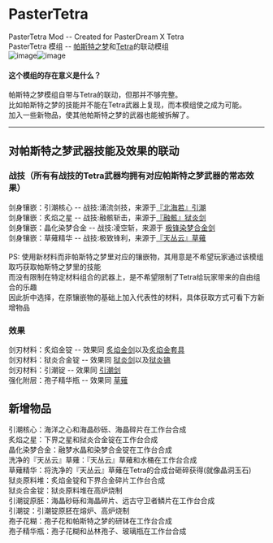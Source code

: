 # PasterTetra
PasterTetra Mod -- Created for PasterDream X Tetra<br>
PasterTetra 模组 -- [帕斯特之梦](https://www.mcmod.cn/class/8530.html)和[Tetra](https://www.mcmod.cn/class/2018.html)的联动模组<br>
![image](https://github.com/VV-VittorioVeneto/PasterTetra/blob/main/img/1.png)![image](PasterTetra/img/2.png)

#### 这个模组的存在意义是什么？
帕斯特之梦模组自带与Tetra的联动，但那并不够完整。<br>
比如帕斯特之梦的技能并不能在Tetra武器上复现，而本模组使之成为可能。<br>
加入一些新物品，使其他帕斯特之梦的武器也能被拆解了。

------------------

## 对帕斯特之梦武器技能及效果的联动
### 战技（所有有战技的Tetra武器均拥有对应帕斯特之梦武器的常态效果）
剑身镶嵌：引潮核心 -- 战技:涌流剑技，来源于[『北海若』引潮](https://www.mcmod.cn/item/689917.html)<br>
剑身镶嵌：炙焰之星 -- 战技:融骸斩击，来源于[『融骸』狱炎剑](https://www.mcmod.cn/item/689901.html)<br>
剑身镶嵌：晶化染梦合金 -- 战技:凌空斩，来源于 [极锋染梦合金剑](https://www.mcmod.cn/item/664496.html)<br>
剑身镶嵌：草薙精华 -- 战技:极致锋利，来源于[『天丛云』草薙](https://www.mcmod.cn/item/689915.html)<br><br>
PS: 使用新材料而非帕斯特之梦里对应的镶嵌物，其用意是不希望玩家通过该模组取巧获取帕斯特之梦里的技能<br>
    而没有限制在特定材料组合的武器上，是不希望限制了Tetra给玩家带来的自由组合的乐趣<br>
    因此折中选择，在原镶嵌物的基础上加入代表性的材料，具体获取方式可看下方新增物品
    
### 效果
剑刃材料：炙焰金锭 -- 效果同 [炙焰金剑](https://www.mcmod.cn/item/689899.html)以及[炙焰金套具](https://www.mcmod.cn/item/689959.html)<br>
剑刃材料：狱炎合金锭 -- 效果同 [狱炎剑](https://www.mcmod.cn/item/689900.html)以及[狱炎镐](https://www.mcmod.cn/item/689903.html)<br>
剑刃材料：引潮锭 -- 效果同 [引潮剑](https://www.mcmod.cn/item/689916.html)<br>
强化附层：孢子精华瓶 -- 效果同 [草薙](https://www.mcmod.cn/item/689907.html)<br>

## 新增物品
引潮核心：海洋之心和海晶砂砾、海晶碎片在工作台合成<br>
炙焰之星：下界之星和狱炎合金锭在工作台合成<br>
晶化染梦合金：融梦水晶和染梦合金锭在工作台合成<br>
洗净的『天丛云』草薙：『天丛云』草薙和水桶在工作台合成<br>
草薙精华：将洗净的『天丛云』草薙在Tetra的合成台砸碎获得(就像晶洞玉石)<br>
狱炎原料堆：炙焰金锭和下界合金碎片工作台合成<br>
狱炎合金锭：狱炎原料堆在高炉烧制<br>
引潮锭原胚：海晶砂砾和海晶碎片、远古守卫者鳞片在工作台合成<br>
引潮锭：引潮锭原胚在熔炉、高炉烧制<br>
孢子花糊：孢子花和帕斯特之梦的研钵在工作台合成<br>
孢子精华瓶：孢子花糊和丛林孢子、玻璃瓶在工作台合成
